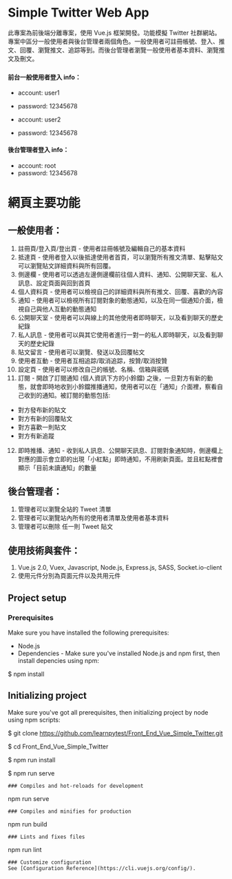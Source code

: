 # Simple Twitter Web App

此專案為前後端分離專案，使用 Vue.js 框架開發。功能模擬 Twitter 社群網站。專案中區分一般使用者與後台管理者兩個角色。一般使用者可註冊帳號、登入、推文、回覆、瀏覽推文、追踪等到。而後台管理者瀏覽一般使用者基本資料、瀏覽推文及刪文。

###

#### 前台一般使用者登入 info：

- account: user1
- password: 12345678

- account: user2
- password: 12345678

#### 後台管理者登入 info：

- account: root
- password: 12345678

# 網頁主要功能

## 一般使用者：

1. 註冊頁/登入頁/登出頁 - 使用者註冊帳號及編輯自己的基本資料
2. 抵達頁 - 使用者登入以後抵達使用者首頁，可以瀏覽所有推文清單、點擊貼文可以瀏覽貼文詳細資料與所有回覆。
3. 側邊欄 - 使用者可以透過左邊側邊欄前往個人資料、通知、公開聊天室、私人訊息、設定頁面與回到首頁
4. 個人資料頁 - 使用者可以檢視自己的詳細資料與所有推文、回覆、喜歡的內容
5. 通知 - 使用者可以檢視所有訂閱對象的動態通知，以及在同一個通知介面，檢視自己與他人互動的動態通知
6. 公開聊天室 - 使用者可以與線上的其他使用者即時聊天，以及看到聊天的歷史紀錄
7. 私人訊息 - 使用者可以與其它使用者進行一對一的私人即時聊天，以及看到聊天的歷史紀錄
8. 貼文留言 - 使用者可以瀏覽、發送以及回覆帖文
9. 使用者互動 - 使用者互相追踪/取消追踪，按贊/取消按贊
10. 設定頁 - 使用者可以修改自己的帳號、名稱、信箱與密碼
11. 訂閱 - 開啟了訂閱通知 (個人資訊下方的小鈴鐺) 之後，一旦對方有新的動態，就會即時地收到小鈴鐺推播通知，使用者可以在「通知」介面裡，察看自己收到的通知。被訂閱的動態包括:

- 對方發布新的貼文
- 對方有新的回覆貼文
- 對方喜歡一則貼文
- 對方有新追蹤

12. 即時推播、通知 - 收到私人訊息、公開聊天訊息、訂閱對象通知時，側邊欄上對應的圖示會立即的出現「小紅點」即時通知，不用刷新頁面。並且紅點裡會顯示「目前未讀通知」的數量

## 後台管理者：

1. 管理者可以瀏覽全站的 Tweet 清單
2. 管理者可以瀏覽站內所有的使用者清單及使用者基本資料
3. 管理者可以刪除 任一則 Tweet 貼文

## 使用技術與套件：

1. Vue.js 2.0, Vuex, Javascript, Node.js, Express.js, SASS, Socket.io-client
2. 使用元件分別為頁面元件以及共用元件

## Project setup

### Prerequisites

Make sure you have installed the following prerequisites:

- Node.js
- Dependencies - Make sure you've installed Node.js and npm first, then install depencies using npm:

$ npm install

## Initializing project

Make sure you've got all prerequisites, then initializing project by node using npm scripts:

$ git clone https://github.com/learnpytest/Front_End_Vue_Simple_Twitter.git

$ cd Front_End_Vue_Simple_Twitter

$ npm run install

$ npm run serve

```
### Compiles and hot-reloads for development
```

npm run serve

```
### Compiles and minifies for production
```

npm run build

```
### Lints and fixes files
```

npm run lint

```
### Customize configuration
See [Configuration Reference](https://cli.vuejs.org/config/).
```
